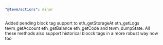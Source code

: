 ```yaml
---
"@tevm/actions": minor
---
```


Added pending block tag support to eth_getStorageAt eth_getLogs tevm_getAccount eth_getBalance eth_getCode and tevm_dumpState. All these methods also support historical blocck tags in a more robust way now too
